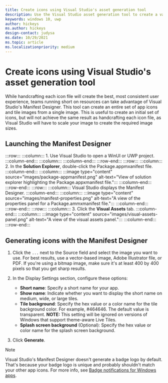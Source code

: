 ```yaml
---
title: Create icons using Visual Studio's asset generation tool
description: Use the Visual Studio asset generation tool to create a variety of icon files from just one image.
keywords: windows 10, uwp
author: hickeys
ms.author: hickeys
design-contact: judysa
ms.date: 10/29/2021
ms.topic: article
ms.localizationpriority: medium
---
```


# Create icons using Visual Studio's asset generation tool

While handcrafting each icon file will create the best, most consistent user experience, teams running short on resources can take advantage of Visual Studio's Manifest Designer. This tool can create an entire set of app icons and tile images from a single image. This is useful to create an initial set of icons, but will not achieve the same result as handcrafting each icon file, as Visual Studio will have to scale your image to create the required image sizes.

## Launching the Manifest Designer

:::row:::
    :::column:::
        1. Use Visual Studio to open a WinUI or UWP project.
    :::column-end:::
    :::column:::
    :::column-end:::
:::row-end:::
:::row:::
    :::column:::
        2. In the **Solution Explorer**, double-click the Package.appmxanifest file.
    :::column-end:::
    :::column:::
        :::image type="content" source="images/package-appmanifest.png" alt-text="View of solution explorer highlighting the Package.appxmanifest file.":::
    :::column-end:::
:::row-end:::
:::row:::
    :::column:::
            Visual Studio displays the Manifest Designer.
    :::column-end:::
    :::column:::
            :::image type="content" source="images/manifest-properties.png" alt-text="A view of the properties panel for a Package.ammxmanifest file.":::
    :::column-end:::
:::row-end:::
:::row:::
    :::column:::
        3. Click the **Visual Assets** tab.
    :::column-end:::
    :::column:::
        :::image type="content" source="images/visual-assets-panel.png" alt-text="A view of the visual assets panel.":::
    :::column-end:::
:::row-end:::

## Generating icons with the Manifest Designer

1. Click the `...` next to the Source field and select the image you want to use. For best results, use a vector-based image, Adobe Illustrator file, or PDF. If you're using a bitmap image, make sure it's at least 400 by 400 pixels so that you get sharp results.

2. In the Display Settings section, configure these options:
    - **Short name**: Specify a short name for your app.
    - **Show name**: Indicate whether you want to display the short name on medium, wide, or large tiles.
    - **Tile background**: Specify the hex value or a color name for the tile background color. For example, #464646. The default value is transparent. **NOTE:** This setting will be ignored on versions of Windows that support theme-aware Live Tiles.
    - **Splash screen background** (Optional): Specify the hex value or color name for the splash screen background.
3. Click **Generate**.

> [!NOTE]
> Visual Studio's Manifest Designer doesn't generate a badge logo by default. That's because your badge logo is unique and probably shouldn't match your other app icons. For more info, see [Badge notifications for Windows apps](/windows/uwp/design/shell/tiles-and-notifications/badges).

